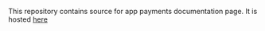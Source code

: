 This repository contains source for app payments documentation page. It is hosted [here](https://mobilepaydev.github.io/MobilePay-Payments-API/)